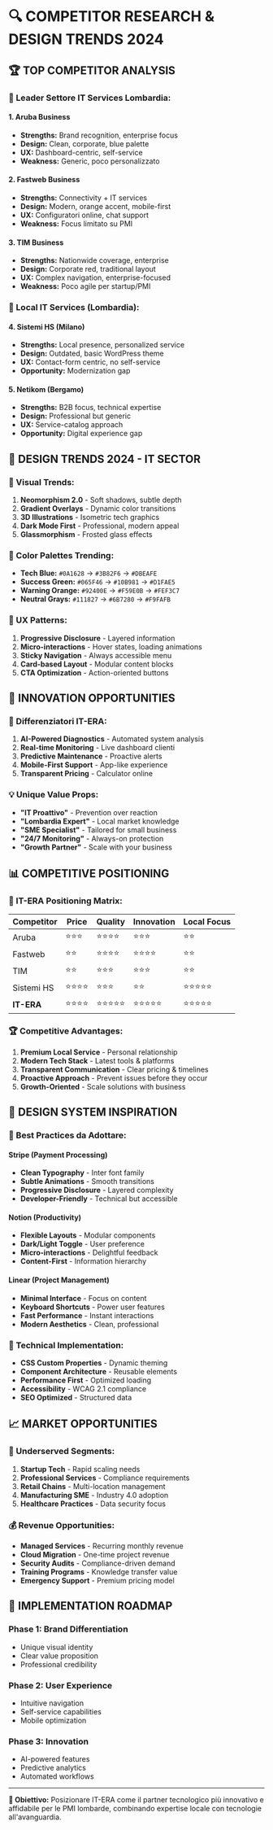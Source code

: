 # 🔍 COMPETITOR RESEARCH & DESIGN TRENDS 2024

## 🏆 **TOP COMPETITOR ANALYSIS**

### **🥇 Leader Settore IT Services Lombardia:**

#### **1. Aruba Business**
- **Strengths:** Brand recognition, enterprise focus
- **Design:** Clean, corporate, blue palette
- **UX:** Dashboard-centric, self-service
- **Weakness:** Generic, poco personalizzato

#### **2. Fastweb Business**
- **Strengths:** Connectivity + IT services
- **Design:** Modern, orange accent, mobile-first
- **UX:** Configuratori online, chat support
- **Weakness:** Focus limitato su PMI

#### **3. TIM Business**
- **Strengths:** Nationwide coverage, enterprise
- **Design:** Corporate red, traditional layout
- **UX:** Complex navigation, enterprise-focused
- **Weakness:** Poco agile per startup/PMI

### **🎯 Local IT Services (Lombardia):**

#### **4. Sistemi HS (Milano)**
- **Strengths:** Local presence, personalized service
- **Design:** Outdated, basic WordPress theme
- **UX:** Contact-form centric, no self-service
- **Opportunity:** Modernization gap

#### **5. Netikom (Bergamo)**
- **Strengths:** B2B focus, technical expertise
- **Design:** Professional but generic
- **UX:** Service-catalog approach
- **Opportunity:** Digital experience gap

## 🎨 **DESIGN TRENDS 2024 - IT SECTOR**

### **🌟 Visual Trends:**
1. **Neomorphism 2.0** - Soft shadows, subtle depth
2. **Gradient Overlays** - Dynamic color transitions
3. **3D Illustrations** - Isometric tech graphics
4. **Dark Mode First** - Professional, modern appeal
5. **Glassmorphism** - Frosted glass effects

### **🎯 Color Palettes Trending:**
- **Tech Blue:** `#0A1628` → `#3B82F6` → `#DBEAFE`
- **Success Green:** `#065F46` → `#10B981` → `#D1FAE5`
- **Warning Orange:** `#92400E` → `#F59E0B` → `#FEF3C7`
- **Neutral Grays:** `#111827` → `#6B7280` → `#F9FAFB`

### **📱 UX Patterns:**
1. **Progressive Disclosure** - Layered information
2. **Micro-interactions** - Hover states, loading animations
3. **Sticky Navigation** - Always accessible menu
4. **Card-based Layout** - Modular content blocks
5. **CTA Optimization** - Action-oriented buttons

## 🚀 **INNOVATION OPPORTUNITIES**

### **🎯 Differenziatori IT-ERA:**
1. **AI-Powered Diagnostics** - Automated system analysis
2. **Real-time Monitoring** - Live dashboard clienti
3. **Predictive Maintenance** - Proactive alerts
4. **Mobile-First Support** - App-like experience
5. **Transparent Pricing** - Calculator online

### **💡 Unique Value Props:**
- **"IT Proattivo"** - Prevention over reaction
- **"Lombardia Expert"** - Local market knowledge
- **"SME Specialist"** - Tailored for small business
- **"24/7 Monitoring"** - Always-on protection
- **"Growth Partner"** - Scale with your business

## 📊 **COMPETITIVE POSITIONING**

### **🎯 IT-ERA Positioning Matrix:**

| Competitor | Price | Quality | Innovation | Local Focus |
|------------|-------|---------|------------|-------------|
| Aruba | ⭐⭐⭐ | ⭐⭐⭐⭐ | ⭐⭐⭐ | ⭐⭐ |
| Fastweb | ⭐⭐ | ⭐⭐⭐⭐ | ⭐⭐⭐⭐ | ⭐⭐ |
| TIM | ⭐⭐ | ⭐⭐⭐ | ⭐⭐⭐ | ⭐⭐ |
| Sistemi HS | ⭐⭐⭐⭐ | ⭐⭐⭐ | ⭐⭐ | ⭐⭐⭐⭐⭐ |
| **IT-ERA** | ⭐⭐⭐⭐ | ⭐⭐⭐⭐⭐ | ⭐⭐⭐⭐⭐ | ⭐⭐⭐⭐⭐ |

### **🏆 Competitive Advantages:**
1. **Premium Local Service** - Personal relationship
2. **Modern Tech Stack** - Latest tools & platforms
3. **Transparent Communication** - Clear pricing & timelines
4. **Proactive Approach** - Prevent issues before they occur
5. **Growth-Oriented** - Scale solutions with business

## 🎨 **DESIGN SYSTEM INSPIRATION**

### **🎯 Best Practices da Adottare:**

#### **Stripe (Payment Processing)**
- **Clean Typography** - Inter font family
- **Subtle Animations** - Smooth transitions
- **Progressive Disclosure** - Layered complexity
- **Developer-Friendly** - Technical but accessible

#### **Notion (Productivity)**
- **Flexible Layouts** - Modular components
- **Dark/Light Toggle** - User preference
- **Micro-interactions** - Delightful feedback
- **Content-First** - Information hierarchy

#### **Linear (Project Management)**
- **Minimal Interface** - Focus on content
- **Keyboard Shortcuts** - Power user features
- **Fast Performance** - Instant interactions
- **Modern Aesthetics** - Clean, professional

### **🔧 Technical Implementation:**
- **CSS Custom Properties** - Dynamic theming
- **Component Architecture** - Reusable elements
- **Performance First** - Optimized loading
- **Accessibility** - WCAG 2.1 compliance
- **SEO Optimized** - Structured data

## 📈 **MARKET OPPORTUNITIES**

### **🎯 Underserved Segments:**
1. **Startup Tech** - Rapid scaling needs
2. **Professional Services** - Compliance requirements
3. **Retail Chains** - Multi-location management
4. **Manufacturing SME** - Industry 4.0 adoption
5. **Healthcare Practices** - Data security focus

### **💰 Revenue Opportunities:**
- **Managed Services** - Recurring monthly revenue
- **Cloud Migration** - One-time project revenue
- **Security Audits** - Compliance-driven demand
- **Training Programs** - Knowledge transfer value
- **Emergency Support** - Premium pricing model

## 🚀 **IMPLEMENTATION ROADMAP**

### **Phase 1: Brand Differentiation**
- Unique visual identity
- Clear value proposition
- Professional credibility

### **Phase 2: User Experience**
- Intuitive navigation
- Self-service capabilities
- Mobile optimization

### **Phase 3: Innovation**
- AI-powered features
- Predictive analytics
- Automated workflows

---

**🎯 Obiettivo:** Posizionare IT-ERA come il partner tecnologico più innovativo e affidabile per le PMI lombarde, combinando expertise locale con tecnologie all'avanguardia.
